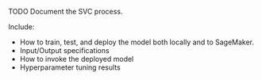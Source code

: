 TODO Document the SVC process.

Include: 
* How to train, test, and deploy the model both locally and to SageMaker.
* Input/Output specifications
* How to invoke the deployed model
* Hyperparameter tuning results